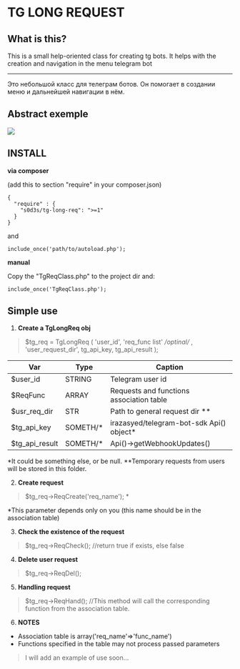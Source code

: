 # TG LONG REQUEST
## What is this?
  
This is a small help-oriented class for creating tg bots. It helps with the creation and navigation in the menu telegram bot

---
Это небольшой класс для телеграм ботов. Он помогает в создании меню и дальнейшей навигации в нём.
## Abstract exemple
![](http://g.recordit.co/rqonFOdR4t.gif)
## INSTALL
**via composer**

(add this to section "require" in your composer.json)

    {
      "require" : {  
    	"s0d3s/tg-long-req": ">=1"   
      }
    }
   and 
   
    include_once('path/to/autoload.php');

**manual**

Copy the "TgReqClass.php" to the project dir and:

    include_once('TgReqClass.php');

## Simple use

1. **Create a TgLongReq obj**
>$tg_req = TgLongReq
>(
> 'user_id', 
> 'req_func list' 
> */*optinal*/* ,
> 'user_request_dir', 
> tg_api_key, 
> tg_api_result
> );
> 
|Var|Type|Caption|
|--|--|--|
|$user_id| STRING | Telegram user id |
|$ReqFunc| ARRAY | Requests and functions association table |
|$usr_req_dir|STR| Path to general request dir **|
|$tg_api_key| SOMETH/* | irazasyed/telegram-bot-sdk Api() object* |
|$tg_api_result| SOMETH/* |Api()->getWebhookUpdates() |
*It could be something else, or be null.
**Temporary requests from users will be stored in this folder.

2. **Create request**

> $tg_req->ReqCreate('req_name'); *

*This parameter depends only on you (this name should be in the association table)

3. **Check the existence of the request**

>  $tg_req->ReqCheck();
>  //return true if exists, else false

4. **Delete user request**

> $tg_req->ReqDel();

5. **Handling request**

> $tg_req->ReqHand();
> //This method will call the corresponding function from the association table.

 6. **NOTES**
 - Association table is array('req_name'=>'func_name')
 - Functions specified in the table may not process passed parameters 

> I will add an example of use soon...

